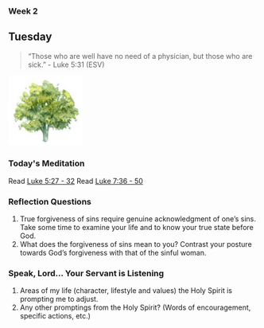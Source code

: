 ### Week 2

## Tuesday

>  “Those who are well have no need of a physician, but those who are sick.” - Luke 5:31 (ESV)

<img src="/assets/img/tree.png" style="width: 150px">

### Today's Meditation
Read <a href="https://www.biblegateway.com/passage/?search=Luke+5%3A27-32&version=ESV" target="_blank">Luke 5:27 - 32</a>
Read <a href="https://www.biblegateway.com/passage/?search=Luke+7%3A36-50&version=ESV" target="_blank">Luke 7:36 - 50</a>

### Reflection Questions

1. True forgiveness of sins require genuine acknowledgment of one’s sins. Take some time to examine your life and to know your true state before God.
2. What does the forgiveness of sins mean to you? Contrast your posture towards God’s forgiveness with that of the sinful woman.


### Speak, Lord... Your Servant is Listening
1. Areas of my life (character, lifestyle and values) the Holy Spirit is prompting me to adjust.
2. Any other promptings from the Holy Spirit? (Words of encouragement, specific actions, etc.)